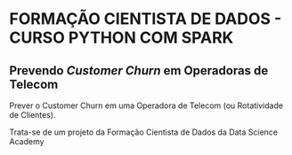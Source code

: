 # FORMAÇÃO CIENTISTA DE DADOS - CURSO PYTHON COM SPARK

## Prevendo *Customer Churn* em Operadoras de Telecom
Prever o Customer Churn em uma Operadora de Telecom (ou Rotatividade de Clientes).

Trata-se de um projeto da Formação Cientista de Dados da Data Science Academy
